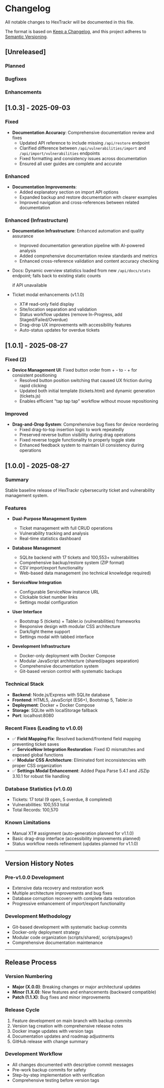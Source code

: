 # Changelog

All notable changes to HexTrackr will be documented in this file.

The format is based on [Keep a Changelog](https://keepachangelog.com/en/1.0.0/),
and this project adheres to [Semantic Versioning](https://semver.org/spec/v2.0.0.html).

## [Unreleased]

### Planned

### Bugfixes

### Enhancements

## [1.0.3] - 2025-09-03

### Fixed

- **Documentation Accuracy**: Comprehensive documentation review and fixes
  - Updated API reference to include missing `/api/restore` endpoint
  - Clarified difference between `/api/vulnerabilities/import` and `/api/import/vulnerabilities` endpoints
  - Fixed formatting and consistency issues across documentation
  - Ensured all user guides are complete and accurate

### Enhanced

- **Documentation Improvements**:
  - Added explanatory section on import API options
  - Expanded backup and restore documentation with clearer examples
  - Improved navigation and cross-references between related documentation

### Enhanced (Infrastructure)

- **Documentation Infrastructure**: Enhanced automation and quality assurance
  - Improved documentation generation pipeline with AI-powered analysis
  - Added comprehensive documentation review standards and metrics
  - Enhanced cross-reference validation and content accuracy checking

- Docs: Dynamic overview statistics loaded from new `/api/docs/stats` endpoint; falls back to existing static counts

  if API unavailable

- Ticket modal enhancements (v1.1.0)
  - XT# read-only field display
  - Site/location separation and validation
  - Status workflow updates (remove In-Progress, add Staged/Failed/Overdue)
  - Drag-drop UX improvements with accessibility features
  - Auto-status updates for overdue tickets

## [1.0.1] - 2025-08-27

### Fixed (2)

- **Device Management UI**: Fixed button order from + - to - + for consistent positioning
  - Resolved button position switching that caused UX friction during rapid clicking
  - Updated both initial template (tickets.html) and dynamic generation (tickets.js)
  - Enables efficient "tap tap tap" workflow without mouse repositioning

### Improved

- **Drag-and-Drop System**: Comprehensive bug fixes for device reordering
  - Fixed drag-to-top insertion logic to work repeatedly
  - Preserved reverse button visibility during drag operations
  - Fixed reverse toggle functionality to properly toggle state
  - Enhanced feedback system to maintain UI consistency during operations

## [1.0.0] - 2025-08-27

### Summary

Stable baseline release of HexTrackr cybersecurity ticket and vulnerability management system.

### Features

- **Dual-Purpose Management System**
  - Ticket management with full CRUD operations
  - Vulnerability tracking and analysis
  - Real-time statistics dashboard

- **Database Management**
  - SQLite backend with 17 tickets and 100,553+ vulnerabilities
  - Comprehensive backup/restore system (ZIP format)
  - CSV import/export functionality
  - Web-based data management (no technical knowledge required)

- **ServiceNow Integration**
  - Configurable ServiceNow instance URL
  - Clickable ticket number links
  - Settings modal configuration

- **User Interface**
  - Bootstrap 5 (tickets) + Tabler.io (vulnerabilities) frameworks
  - Responsive design with modular CSS architecture
  - Dark/light theme support
  - Settings modal with tabbed interface

- **Development Infrastructure**
  - Docker-only deployment with Docker Compose
  - Modular JavaScript architecture (shared/pages separation)
  - Comprehensive documentation system
  - Git-based version control with systematic backups

### Technical Stack

- **Backend**: Node.js/Express with SQLite database
- **Frontend**: HTML5, JavaScript (ES6+), Bootstrap 5, Tabler.io
- **Deployment**: Docker + Docker Compose
- **Storage**: SQLite with localStorage fallback
- **Port**: localhost:8080

### Recent Fixes (Leading to v1.0.0)

- ✅ **Field Mapping Fix**: Resolved backend/frontend field mapping preventing ticket saves
- ✅ **ServiceNow Integration Restoration**: Fixed ID mismatches and exposed global functions
- ✅ **Modular CSS Architecture**: Eliminated font inconsistencies with proper CSS organization
- ✅ **Settings Modal Enhancement**: Added Papa Parse 5.4.1 and JSZip 3.10.1 for robust file handling

### Database Statistics (v1.0.0)

- Tickets: 17 total (9 open, 5 overdue, 8 completed)
- Vulnerabilities: 100,553 total
- Total Records: 100,570

### Known Limitations

- Manual XT# assignment (auto-generation planned for v1.1.0)
- Basic drag-drop interface (accessibility improvements planned)
- Status workflow needs refinement (updates planned for v1.1.0)

---

## Version History Notes

### Pre-v1.0.0 Development

- Extensive data recovery and restoration work
- Multiple architecture improvements and bug fixes
- Database corruption recovery with complete data restoration
- Progressive enhancement of import/export functionality

### Development Methodology

- Git-based development with systematic backup commits
- Docker-only deployment strategy
- Modular code organization (scripts/shared/, scripts/pages/)
- Comprehensive documentation maintenance

---

## Release Process

### Version Numbering

- **Major (X.0.0)**: Breaking changes or major architectural updates
- **Minor (1.X.0)**: New features and enhancements (backward compatible)
- **Patch (1.1.X)**: Bug fixes and minor improvements

### Release Cycle

1. Feature development on main branch with backup commits
2. Version tag creation with comprehensive release notes
3. Docker image updates with version tags
4. Documentation updates and roadmap adjustments
5. GitHub release with change summary

### Development Workflow

- All changes documented with descriptive commit messages
- Pre-work backup commits for safety
- Step-by-step implementation with verification
- Comprehensive testing before version tags
